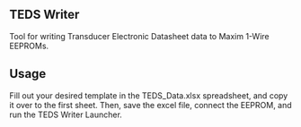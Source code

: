 ## TEDS Writer
Tool for writing Transducer Electronic Datasheet data to Maxim 1-Wire EEPROMs.

## Usage
Fill out your desired template in the TEDS_Data.xlsx spreadsheet, and copy it over to the first sheet. Then, save the excel file, connect the EEPROM, and run the TEDS Writer Launcher.
